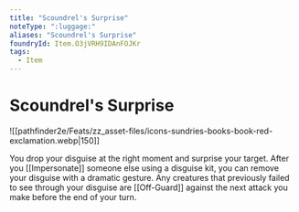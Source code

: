 ```yaml
---
title: "Scoundrel's Surprise"
noteType: ":luggage:"
aliases: "Scoundrel's Surprise"
foundryId: Item.O3jVRH9IDAnFOJKr
tags:
  - Item
---
```


# Scoundrel's Surprise
![[pathfinder2e/Feats/zz_asset-files/icons-sundries-books-book-red-exclamation.webp|150]]

You drop your disguise at the right moment and surprise your target. After you [[Impersonate]] someone else using a disguise kit, you can remove your disguise with a dramatic gesture. Any creatures that previously failed to see through your disguise are [[Off-Guard]] against the next attack you make before the end of your turn.

